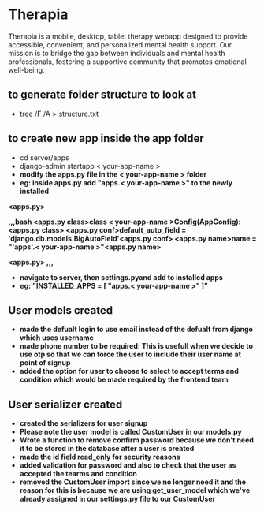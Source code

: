 # Therapia

Therapia is a mobile, desktop, tablet therapy webapp designed to provide accessible, convenient, and personalized mental health support. Our mission is to bridge the gap between individuals and mental health professionals, fostering a supportive community that promotes emotional well-being.

## to generate folder structure to look at

- tree /F /A > structure.txt

## to create new app inside the app folder

- cd server/apps
- django-admin startapp < your-app-name >
- <strong> modify the apps.py file in the < your-app-name > folder <strong>
- eg: inside apps.py add "apps.< your-app-name >" to the newly installed

<apps.py>

,,,bash
<apps.py class>class < your-app-name >Config(AppConfig):<apps.py class>
<apps.py conf>default_auto_field = 'django.db.models.BigAutoField'<apps.py conf>
<apps.py name>name = "'apps'.< your-app-name >"<apps.py name>

<apps.py>
,,,

- navigate to server, then settings.pyand add to installed apps
- eg: <installed apps>"INSTALLED_APPS = [
  "apps.< your-app-name >"
  ]"
  <installed apps>

## User models created 
- made the defualt login to use email instead of the defualt from django which uses username
- made phone number to be required: This is usefull when we decide to use otp so that we can force the user to include their user name at point of signup
- added the option for user to choose to select to accept terms and condition which would be made required by the frontend team

## User serializer created
- created the serializers for user signup
- <strong>Please note</strong> the user model is called CustomUser in our models.py 
- Wrote a function to remove confirm password because we don't need it to be stored in the database after a user is created
- made the id field read_only for security reasons
- added validation for password and also to check that the user as accepted the tearms and condition
- removed the CustomUser import since we no longer need it and the reason for this is because we are using get_user_model which we've already assigned in our settings.py file to our CustomUser 